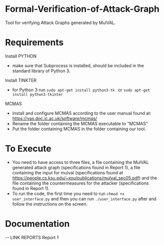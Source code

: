 # Formal-Verification-of-Attack-Graph
Tool for verifying Attack Graphs generated by MulVAL.


# Requirements

Install PYTHON
* make sure that Subprocess is installed, should be included in the standard library of Python 3.

Install TINKTER
* for Python 3  run  `sudo apt-get install python3-tk ` or  `sudo apt-get install python3-tkinter`


MCMAS
* Install and configure MCMAS according to the user manual found at: https://vas.doc.ic.ac.uk/software/mcmas/
* Rename the folder containing the MCMAS executable to "MCMAS"
* Put the folder containing MCMAS in the folder containing our tool.


# To Execute
* You need to have access to three files, a file containing the MulVAL generated attack graph (specifications found in Report 1), a file containing the input for mulval (specifications found at https://people.cs.ksu.edu/~xou/publications/mulval_sec05.pdf) and the file containing the countermeasures for the attacker (specifications found in Report 1).
* To run the code, the first time you need to run `chmod +x user_interface.py` and then you can run `./user_interface.py` after and follow the instructions on the screen. 

# Documentation
-- LINK REPORTS
Report 1
